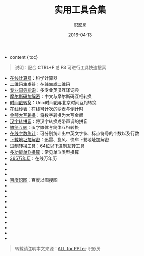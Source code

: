 ﻿---
layout: post
title:  实用工具合集
date:   2016-04-13
category: 
- 实用工具
tags:
- 实用工具
- tools
author: 职影房
---

* content
{:toc}

> 说明：配合 **CTRL+F** 或 **F3** 可进行工具快速搜索

- [在线计算器](http://zhiyingfang.github.io/2016/04/13/utility-tools/cal)：科学计算器
- [二维码生成器](http://zhiyingfang.github.io/2016/04/13/utility-tools/erweima)：在线生成二维码
- [专业词典查询](http://zhuanye.supfree.net)：多专业英汉互译词典
- [摩尔斯码加解密](http://cmorse.supfree.net)：中文与摩尔斯码互相转换
- [时间戳转换](http://timestamp.supfree.net)：Unix时间戳与北京时间互相转换
- [在线秒表](http://zhiyingfang.github.io/2016/04/13/utility-tools/miaobiao)：在线可计次的秒表与倒计时
- [金额大写转换](http://zhiyingfang.github.io/2016/04/13/utility-tools/jinedaxie)：将数字转换为大写金额
- [汉字转拼音](http://pinyin.supfree.net)：将汉字转换成带声调的拼音
- [繁简互转](http://tools.2345.com/jianfanzh.htm)：汉字繁体与简体互相转换
- [在线字数统计](http://zishu.supfree.net)：可分别统计出中英文字符、标点符号的个数以及行数
- [下载地址加解密](http://xiazaidizhi.911cha.com)：迅雷、旋风、快车下载地址加解密
- [进制转换工具](http://tool.httpcn.com/Tool/JinZhiZhuanHuan.html)：64位以下进制互转工具
- [多功能单位换算](http://zhiyingfang.github.io/2016/04/13/utility-tools/danweihuansuan)：常见单位类型换算
- [365万年历](http://baidu365.duapp.com/wnl.html)：在线万年历
- []()
- []()
- []()
- [百度识图](http://image.baidu.com/?fr=shitu)：百度以图搜图
- []()
- []()
- []()
- []()
- []()
- []()
- []()
- []()
- []()
- []()
- []()

> 转载请注明本文来源：[ALL for PPTer](http://zhiyingfang.github.io/2016/04/13/utility-tools/)-职影房
